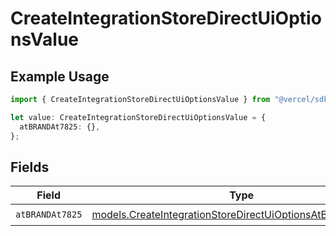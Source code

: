 # CreateIntegrationStoreDirectUiOptionsValue

## Example Usage

```typescript
import { CreateIntegrationStoreDirectUiOptionsValue } from "@vercel/sdk/models/createintegrationstoredirectop.js";

let value: CreateIntegrationStoreDirectUiOptionsValue = {
  atBRANDAt7825: {},
};
```

## Fields

| Field                                                                                                                        | Type                                                                                                                         | Required                                                                                                                     | Description                                                                                                                  |
| ---------------------------------------------------------------------------------------------------------------------------- | ---------------------------------------------------------------------------------------------------------------------------- | ---------------------------------------------------------------------------------------------------------------------------- | ---------------------------------------------------------------------------------------------------------------------------- |
| `atBRANDAt7825`                                                                                                              | [models.CreateIntegrationStoreDirectUiOptionsAtBRANDAt7825](../models/createintegrationstoredirectuioptionsatbrandat7825.md) | :heavy_check_mark:                                                                                                           | N/A                                                                                                                          |